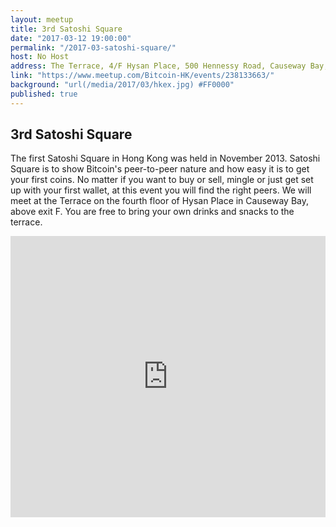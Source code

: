 ```yaml
---
layout: meetup
title: 3rd Satoshi Square
date: "2017-03-12 19:00:00"
permalink: "/2017-03-satoshi-square/"
host: No Host
address: The Terrace, 4/F Hysan Place, 500 Hennessy Road, Causeway Bay, Hong Kong
link: "https://www.meetup.com/Bitcoin-HK/events/238133663/"
background: "url(/media/2017/03/hkex.jpg) #FF0000"
published: true
---
```


## 3rd Satoshi Square

The first Satoshi Square in Hong Kong was held in November 2013. Satoshi Square is to show Bitcoin's peer-to-peer nature and how easy it is to get your first coins. No matter if you want to buy or sell, mingle or just get set up with your first wallet, at this event you will find the right peers. We will meet at the Terrace on the fourth floor of Hysan Place in Causeway Bay, above exit F. You are free to bring your own drinks and snacks to the terrace.

<iframe src="https://www.google.com/maps/embed?pb=!1m18!1m12!1m3!1d3691.9563573177566!2d114.18163085124625!3d22.279642985262342!2m3!1f0!2f0!3f0!3m2!1i1024!2i768!4f13.1!3m3!1m2!1s0x34040056c6e90daf%3A0xad5c595352b1c02a!2sHysan+Place%2C+500+Hennessy+Rd%2C+Causeway+Bay%2C+Hong+Kong!5e0!3m2!1sen!2sus!4v1488543149474" width="100%" height="450" frameborder="0" style="border:0" allowfullscreen></iframe>
